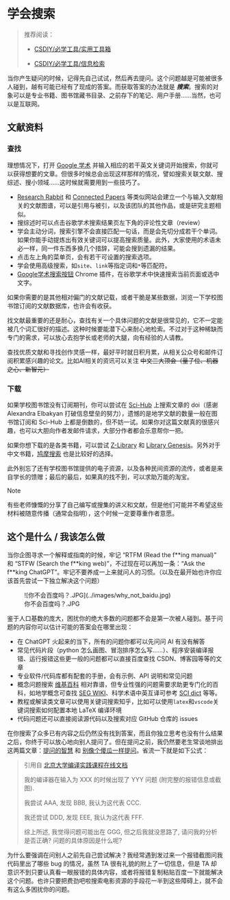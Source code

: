 # **学会搜索**

> 推荐阅读：
>
> - [CSDIY/必学工具/实用工具箱](https://csdiy.wiki/%E5%BF%85%E5%AD%A6%E5%B7%A5%E5%85%B7/tools/)
>
> - [CSDIY/必学工具/信息检索](https://csdiy.wiki/%E5%BF%85%E5%AD%A6%E5%B7%A5%E5%85%B7/%E4%BF%A1%E6%81%AF%E6%A3%80%E7%B4%A2/)

当你产生疑问的时候，记得先自己试试，然后再去提问。这个问题越是可能被很多人碰到，越有可能已经有了现成的答案。而获取答案的办法就是 ***搜索***。搜索的对象可以是专业书籍、图书馆藏书目录、之前存下的笔记、用户手册……当然，也可以是互联网。

## 文献资料

### 查找

理想情况下，打开 [Google 学术](https://scholar.google.com/) 并输入相应的若干英文关键词开始搜索，你就可以获得想要的文章。但很多时候总会出现这样那样的情况，譬如搜索关联文献、搜综述、搜小领域……这时候就需要用到一些技巧了。

- [Research Rabbit](https://www.researchrabbit.ai/) 和 [Connected Papers](https://www.connectedpapers.com/) 等类似网站会建立一个与输入文献相关的文献图谱，可以是引用与被引，以及该团队的其他作品，或是研究主题相似。
- 搜综述时可以点击谷歌学术搜索结果页左下角的评论性文章（review）
- 学会主动分词，搜索引擎不会直接匹配一句话，而是会先切分成若干个单词。如果你能手动提炼出有效关键词可以提高搜索质量。此外，大家使用的术语未必一样，同一件东西多换几个措辞，可能会搜到遗漏的结果。
- 点击左上角的菜单页，会有若干可设置的搜索选项。
- 学会使用高级搜索，如`site`、`link`等指定词和`*`等匹配符。
- [Google学术搜索按钮](https://chromewebstore.google.com/detail/google%E5%AD%A6%E6%9C%AF%E6%90%9C%E7%B4%A2%E6%8C%89%E9%92%AE/ldipcbpaocekfooobnbcddclnhejkcpn) Chrome 插件，在谷歌学术中快速搜索当前页面或选中文字。

如果你需要的是其他相对偏门的文献记载，或者干脆是某些数据，浏览一下学校图书馆订阅的文献数据库，也许会有收获。

找文献最重要的还是耐心，查找有关一个具体问题的文献是很常见的，它不一定能被几个词汇很好的描述。这种时候要能潜下心来耐心地检索。不过对于这种稀缺而专门的需求，可以放心去抱学长或老师的大腿，向有经验的人请教。

查找优质文献和寻找创作灵感一样，最好平时就日积月累，从相关公众号和邮件订阅积累感兴趣的论文。比如AI相关的资讯可以关注 ~~中文三大顶会（量子位、机器之心、新智元）~~

### 下载

如果学校图书馆没有订阅期刊，你可以尝试在 [Sci-Hub](https://sci-hub.se/) 上搜索文章的 doi（感谢 Alexandra Elbakyan 打破信息壁垒的努力），遗憾的是地学文献的数量一般在图书馆订阅和 Sci-Hub 上都是倒数的，但不妨一试。如果你对这篇文献真的很感兴趣，也可以大胆向作者发邮件请求，大部分作者都会乐意帮你一把。

如果你想下载的是各类书籍，可以尝试 [Z-Library](https://zlibrary-global.se/) 和 [Library Genesis](http://libgen.is/)。另外对于中文书籍，[鸠摩搜索](https://www.jiumodiary.com/) 也是比较好的选择。

此外别忘了还有学校图书馆提供的电子资源，以及各种民间资源的流传，或者是来自学长的馈赠；最后的最后，如果真的找不到，可以求助万能的淘宝。

> [!NOTE]
> 有些老师慷慨的分享了自己编写或搜集的讲义和文献，但是他们可能并不希望这些材料被随意传播（通常会指明），这个时候一定要尊重作者意愿。

## 这个是什么 / 我该怎么做

当你企图寻求一个解释或指南的时候，牢记 “RTFM (Read the f\*\*ing manual)” 和 “STFW (Search the f\*\*king web)”，不过现在可以再加一条：“Ask the f\*\*king ChatGPT”。牢记不要养成一上来就问人的习惯。（以及在最开始也许你应该首先尝试一下独立解决这个问题）

<figure markdown="span">
  ![你不会百度吗？.JPG](../images/why_not_baidu.jpg)
  <figcaption>你不会百度吗？.JPG</figcaption>
</figure>

<!-- ![你不会百度吗？.JPG](../images/why_not_baidu.jpg)
<center> 你不会百度吗.JPG </center> -->

鉴于人口基数的庞大，困扰你的绝大多数的问题都不会是第一次被人碰到。基于问题的内容你可以估计可能的答案会在哪里出现：

- 在 ChatGPT 火起来的当下，所有的问题你都可以先问问 AI 有没有解答
- 常见代码片段（python 怎么画图、冒泡排序怎么写……）、程序安装编译报错、运行报错这些更一般的问题都可以直接百度查找 CSDN、博客园等等的文章
- 专业软件/代码库都有配套的手册，会有示例、API 说明和常见问题
- 概念问题搜索 [维基百科](https://en.wikipedia.org/) 相对靠谱，但专业性强的问题需要求助更专门化的百科，如地学概念可查找 [SEG WIKI](https://wiki.seg.org/wiki/Main_Page)、科学术语中英互译可参考 [SCI dict](https://www.scidict.org/) 等等。
- 教程或解读类文章可以使用关键词搜索知乎，比如可以使用`latex`和`vscode`关键词搜索如何配置本地 LaTeX 编译环境
- 代码问题还可以直接阅读源代码以及搜索对应 GitHub 仓库的 issues

在你搜索了众多已有内容之后仍然没有找到答案，而且你独立思考也没有什么结果之后，你终于可以放心地向别人提问了。但在提问之前，我仍然要老生常谈地排出这两篇文章：[提问的智慧](https://github.com/ryanhanwu/How-To-Ask-Questions-The-Smart-Way/blob/main/README-zh_CN.md) 和 [别像个傻瓜一样提问](https://github.com/tangx/Stop-Ask-Questions-The-Stupid-Ways/blob/master/README.md)。省流一下就是如下公式：

> 引用自 [北京大学编译实践课程在线文档](https://pku-minic.github.io/online-doc/#/preface/facing-problems)
>
> 我的编译器在输入为 XXX 的时候出现了 YYY 问题 (附完整的报错信息或截图).
>
> 我尝试 AAA, 发现 BBB, 我认为这代表 CCC.
>
> 我还尝试 DDD, 发现 EEE, 我认为这代表 FFF.
>
> 综上所述, 我觉得问题可能出在 GGG, 但之后我就没思路了, 请问我的分析是否正确? 问题的具体原因是什么呢?

为什么要强调在问别人之前先自己尝试解决？我经常遇到发过来一个报错截图问我代码里出了哪些 bug 的情况，虽然 TA 很有礼貌的附上了一切信息，但是 TA 却意识不到只要认真看一眼报错的具体内容，或者将报错复制粘贴百度一下就能解决这个问题。也许只要把费劲吧啦搜索电影资源的手段花一半到这些障碍上，就不会有这么多困扰你的问题。
